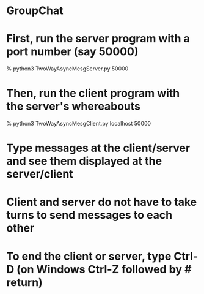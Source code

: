 # GroupChat

# First, run the server program with a port number (say 50000)
% python3 TwoWayAsyncMesgServer.py 50000

# Then, run the client program with the server's whereabouts
% python3 TwoWayAsyncMesgClient.py localhost 50000

# Type messages at the client/server and see them displayed at the server/client

# Client and server do not have to take turns to send messages to each other



# To end the client or server, type Ctrl-D (on Windows Ctrl-Z followed by # return)
